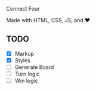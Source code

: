 Connect Four

Made with HTML, CSS, JS, and :heart:

## TODO
- [X] Markup
- [x] Styles
- [ ] Generate Board
- [ ] Turn logic
- [ ] Win logic